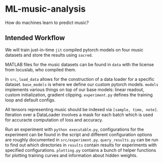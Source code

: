# ML-music-analysis
How do machines learn to predict music?

## Intended Workflow

We will train just-in-time `jit` compiled pytorch models on four music datasets and store the results using `sacred`.

MATLAB files for the music datasets can be found in `data` with the license from locuslab, who compiled them.

In `src`, `load_data` allows for the construction of a data loader for a specific dataset. `base_models` is where we define our custom pytorch models. `models` implements various things on top of our base models: linear readout, custom initialization, gradient clipping. `experiment.py` defines the training loop and default configs.

All tensors representing music should be indexed via `[sample, time, note]`. Iteration over a DataLoader involves a mask for each batch which is used for accuracte computation of loss and accuracy.

Run an experiment with `python executable.py`, configurations for the experiment can be found in the script and different configuration options are roughly documented in `src/experiment.py`. `query_results.py` can be run to find out which directories in `results` contain results for experiments with specified configurations. `plotting.py` contains a bunch of helper functions for plotting training curves and information about hidden weights.
